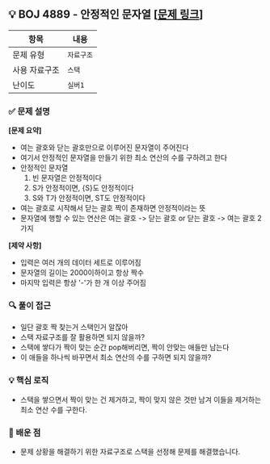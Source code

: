 ## 💡 BOJ 4889 - 안정적인 문자열 [[문제 링크](https://www.acmicpc.net/problem/4889)]

| 항목 | 내용 |
|------|------|
| 문제 유형 | `자료구조` |
| 사용 자료구조 | `스택` |
| 난이도 | `실버1` |

### ✅ 문제 설명
**[문제 요약]**

- 여는 괄호와 닫는 괄호만으로 이루어진 문자열이 주어진다
- 여기서 안정적인 문자열을 만들기 위한 최소 연산의 수를 구하려고 한다
- 안정적인 문자열
   1. 빈 문자열은 안정적이다
   2. S가 안정적이면, {S}도 안정적이다
   3. S와 T가 안정적이면, ST도 안정적이다
- 여는 괄호로 시작해서 닫는 괄호 짝이 존재하면 안정적이라는 뜻
- 문자열에 행할 수 있는 연산은 여는 괄호 -> 닫는 괄호 or 닫는 괄호 -> 여는 괄호 2가지

**[제약 사항]**

- 입력은 여러 개의 데이터 세트로 이루어짐
- 문자열의 길이는 2000이하이고 항상 짝수
- 마지막 입력은 항상 '-'가 한 개 이상 주어짐

### 🔍 풀이 접근
- 일단 괄호 짝 찾는거 스택인거 알잖아
- 스택 자료구조를 잘 활용하면 되지 않을까?
- 스택에 쌓다가 짝이 맞는 순간 pop해버리면, 짝이 안맞는 애들만 남는다
- 이 애들을 하나씩 바꾸면서 최소 연산의 수를 구하면 되지 않을까?

### 💡 핵심 로직
- 스택을 쌓으면서 짝이 맞는 건 제거하고, 짝이 맞지 않은 것만 남겨 이들을 제거하는 최소 연산 수를 구한다.

### 📌 배운 점
- 문제 상황을 해결하기 위한 자료구조로 스택을 선정해 문제를 해결했습니다.